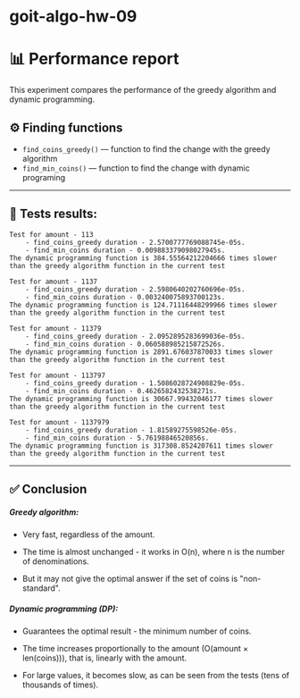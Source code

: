 # goit-algo-hw-09
# 📊 Performance report

This experiment compares the performance of the greedy algorithm and dynamic programming.

## ⚙️ Finding functions

- `find_coins_greedy()` — function to find the change with the greedy algorithm
- `find_min_coins()` — function to find the change with dynamic programing

---

## 🔬 Tests results:

```
Test for amount - 113
    - find_coins_greedy duration - 2.5700777769088745e-05s.
    - find_min_coins duration - 0.009883379098027945s.
The dynamic programming function is 384.55564212204666 times slower than the greedy algorithm function in the current test

Test for amount - 1137
    - find_coins_greedy duration - 2.5980640202760696e-05s.
    - find_min_coins duration - 0.003240075893700123s.
The dynamic programming function is 124.71116448299966 times slower than the greedy algorithm function in the current test

Test for amount - 11379
    - find_coins_greedy duration - 2.0952895283699036e-05s.
    - find_min_coins duration - 0.060588985215872526s.
The dynamic programming function is 2891.676037870033 times slower than the greedy algorithm function in the current test

Test for amount - 113797
    - find_coins_greedy duration - 1.5086028724908829e-05s.
    - find_min_coins duration - 0.4626582432538271s.
The dynamic programming function is 30667.99432046177 times slower than the greedy algorithm function in the current test

Test for amount - 1137979
    - find_coins_greedy duration - 1.81589275598526e-05s.
    - find_min_coins duration - 5.76198846520856s.
The dynamic programming function is 317308.8524207611 times slower than the greedy algorithm function in the current test
```

---

## ✅ Conclusion

##### Greedy algorithm:
 - Very fast, regardless of the amount.

 - The time is almost unchanged - it works in O(n), where n is the number of denominations.

 - But it may not give the optimal answer if the set of coins is "non-standard".

##### Dynamic programming (DP):
 - Guarantees the optimal result - the minimum number of coins.

 - The time increases proportionally to the amount (O(amount × len(coins))), that is, linearly with the amount.

 - For large values, it becomes slow, as can be seen from the tests (tens of thousands of times).
